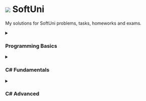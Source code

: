 # ![](https://user-images.githubusercontent.com/26198872/194121561-e4609eaa-6288-4e4a-90b9-efe4ab9c22ed.png)  SoftUni  

My solutions for SoftUni problems, tasks, homeworks and exams. 

<details><summary><h3>Programming Basics</h3></summary>

<ul><li>
 <details><summary><h4>First Steps In Coding</h4></summary>

| № | Lab | № | Exercises |                       
| ---: | :--- | ---: | :---|                       
| `01` | [Hello SoftUni](https://github.com/momchilovv/SoftUni/blob/main/Programming%20Basics/First%20Steps%20In%20Coding%20-%20Lab/01.HelloSoftUni.cs) | `01` | [USD to BGN](https://github.com/momchilovv/SoftUni/blob/main/Programming%20Basics/First%20Steps%20In%20Coding%20-%20Exercises/01.USDtoBGN.cs) |       
| `02` | [Nums 1 to 10](https://github.com/momchilovv/SoftUni/blob/main/Programming%20Basics/First%20Steps%20In%20Coding%20-%20Lab/02.Nums1to10.cs) | `02` | [Radians to Degrees](https://github.com/momchilovv/SoftUni/blob/main/Programming%20Basics/First%20Steps%20In%20Coding%20-%20Exercises/02.RadiansToDegrees.cs) |
| `03` | [Rectangle Area](https://github.com/momchilovv/SoftUni/blob/main/Programming%20Basics/First%20Steps%20In%20Coding%20-%20Lab/03.RectangleArea.cs) | `03`| [Deposit Calculator](https://github.com/momchilovv/SoftUni/blob/main/Programming%20Basics/First%20Steps%20In%20Coding%20-%20Exercises/03.DepositCalculator.cs) |
| `04` | [Inches to Centimeters](https://github.com/momchilovv/SoftUni/blob/main/Programming%20Basics/First%20Steps%20In%20Coding%20-%20Lab/04.InchesToCentimeters.cs) | `04` | [Vacation Book List](https://github.com/momchilovv/SoftUni/blob/main/Programming%20Basics/First%20Steps%20In%20Coding%20-%20Exercises/04.VacationBookList.cs) |
| `05` | [Greeting by Name](https://github.com/momchilovv/SoftUni/blob/main/Programming%20Basics/First%20Steps%20In%20Coding%20-%20Lab/05.GreetingByName.cs) | `05`| [Supplies for School](https://github.com/momchilovv/SoftUni/blob/main/Programming%20Basics/First%20Steps%20In%20Coding%20-%20Exercises/05.SuppliesForSchool.cs) |
| `06` | [Concatenate Data](https://github.com/momchilovv/SoftUni/blob/main/Programming%20Basics/First%20Steps%20In%20Coding%20-%20Lab/06.ConcatenateData.cs) | `06`| [Repainting](https://github.com/momchilovv/SoftUni/blob/main/Programming%20Basics/First%20Steps%20In%20Coding%20-%20Exercises/06.Repainting.cs) |
| `07` | [Project Creating](https://github.com/momchilovv/SoftUni/blob/main/Programming%20Basics/First%20Steps%20In%20Coding%20-%20Lab/07.ProjectsCreating.cs) | `07`| [Food Delivery](https://github.com/momchilovv/SoftUni/blob/main/Programming%20Basics/First%20Steps%20In%20Coding%20-%20Exercises/07.FoodDelivery.cs) |
| `08` | [Pet Shop](https://github.com/momchilovv/SoftUni/blob/main/Programming%20Basics/First%20Steps%20In%20Coding%20-%20Lab/08.PetShop.cs) | `08`| [Basketball Equipment](https://github.com/momchilovv/SoftUni/blob/main/Programming%20Basics/First%20Steps%20In%20Coding%20-%20Exercises/08.BasketballEquipment.cs) |
| `09` | [Yard Greening](https://github.com/momchilovv/SoftUni/blob/main/Programming%20Basics/First%20Steps%20In%20Coding%20-%20Lab/09.YardGreening.cs) | `09` | [Fish Tank](https://github.com/momchilovv/SoftUni/blob/main/Programming%20Basics/First%20Steps%20In%20Coding%20-%20Exercises/09.FishTank.cs) |

  </details>
</li>
<li>
  <details><summary><h4>Conditional Statements</h4></summary>

| № | Lab | № | Exercises |                       
| ---: | :--- | ---: | :---|                       
| `01` | [Exellent Result](https://github.com/momchilovv/SoftUni/blob/main/Programming%20Basics/Conditional%20Statements%20-%20Lab/01.ExcellentResult.cs) | `01`| [Sum Seconds](https://github.com/momchilovv/SoftUni/blob/main/Programming%20Basics/Conditional%20Statements%20-%20Exercises/01.SumSeconds.cs) |       
| `02` | [Greater Number](https://github.com/momchilovv/SoftUni/blob/main/Programming%20Basics/Conditional%20Statements%20-%20Lab/02.GreaterNumber.cs) | `02` | [Bonus Score](https://github.com/momchilovv/SoftUni/blob/main/Programming%20Basics/Conditional%20Statements%20-%20Exercises/02.BonusScore.cs) |
| `03` | [Even or Odd](https://github.com/momchilovv/SoftUni/blob/main/Programming%20Basics/Conditional%20Statements%20-%20Lab/03.EvenOrOdd.cs) | `03`| [Time Plus 15 Minutes](https://github.com/momchilovv/SoftUni/blob/main/Programming%20Basics/Conditional%20Statements%20-%20Exercises/03.TimePlus15Minutes.cs) |
| `04` | [Password Guess](https://github.com/momchilovv/SoftUni/blob/main/Programming%20Basics/Conditional%20Statements%20-%20Lab/04.PasswordGuess.cs) | `04` | [Toy Shop](https://github.com/momchilovv/SoftUni/blob/main/Programming%20Basics/Conditional%20Statements%20-%20Exercises/04.ToyShop.cs) |
| `05` | [Numbers 100 to 200](https://github.com/momchilovv/SoftUni/blob/main/Programming%20Basics/Conditional%20Statements%20-%20Lab/05.Numbers100to200.cs) | `05`| [Godzilla vs Kong](https://github.com/momchilovv/SoftUni/blob/main/Programming%20Basics/Conditional%20Statements%20-%20Exercises/05.GodzillaVsKong.cs) |
| `06` | [Speed Info](https://github.com/momchilovv/SoftUni/blob/main/Programming%20Basics/Conditional%20Statements%20-%20Lab/06.SpeedInfo.cs) | `06`| [World Swimming Record](https://github.com/momchilovv/SoftUni/blob/main/Programming%20Basics/Conditional%20Statements%20-%20Exercises/06.WorldSwimmingRecord.cs) |
| `07` | [Area of Figures](https://github.com/momchilovv/SoftUni/blob/main/Programming%20Basics/Conditional%20Statements%20-%20Lab/07.AreaOfFigures.cs) | `07`| [Shopping](https://github.com/momchilovv/SoftUni/blob/main/Programming%20Basics/Conditional%20Statements%20-%20Exercises/07.Shopping.cs) |
| | | `08`| [Lunch Break](https://github.com/momchilovv/SoftUni/blob/main/Programming%20Basics/Conditional%20Statements%20-%20Exercises/08.LunchBreak.cs) |

  </details>
  </li>
  <li>
  <details><summary><h4>Conditional Statements Advanced</h4></summary>

| № | Lab | № | Exercises |                       
| ---: | :--- | ---: | :---|                       
| `01` | [Day Of Week](https://github.com/momchilovv/SoftUni/blob/main/Programming%20Basics/Conditional%20Statements%20Advanced%20-%20Lab/01.DayOfWeek.cs) | `01`| [Cinema](https://github.com/momchilovv/SoftUni/blob/main/Programming%20Basics/Conditional%20Statements%20Advanced%20-%20Exercises/01.Cinema.cs) |       
| `02` | [Weekend Or Working Day](https://github.com/momchilovv/SoftUni/blob/main/Programming%20Basics/Conditional%20Statements%20Advanced%20-%20Lab/02.WeekendOrWorkingDay.cs) | `02` | [Summer Outfit](https://github.com/momchilovv/SoftUni/blob/main/Programming%20Basics/Conditional%20Statements%20Advanced%20-%20Exercises/02.SummerOutfit.cs) |
| `03` | [Animal Type](https://github.com/momchilovv/SoftUni/blob/main/Programming%20Basics/Conditional%20Statements%20Advanced%20-%20Lab/03.AnimalType.cs) | `03`| [New Home](https://github.com/momchilovv/SoftUni/blob/main/Programming%20Basics/Conditional%20Statements%20Advanced%20-%20Exercises/03.NewHome.cs) |
| `04` | [Personal Title](https://github.com/momchilovv/SoftUni/blob/main/Programming%20Basics/Conditional%20Statements%20Advanced%20-%20Lab/04.PersonalTitle.cs) | `04` | [Fishing Boat](https://github.com/momchilovv/SoftUni/blob/main/Programming%20Basics/Conditional%20Statements%20Advanced%20-%20Exercises/04.FishingBoat.cs) |
| `05` | [Small Shop](https://github.com/momchilovv/SoftUni/blob/main/Programming%20Basics/Conditional%20Statements%20Advanced%20-%20Lab/05.SmallShop.cs) | `05`| [Journey](https://github.com/momchilovv/SoftUni/blob/main/Programming%20Basics/Conditional%20Statements%20Advanced%20-%20Exercises/05.Journey.cs) |
| `06` | [Number In Range](https://github.com/momchilovv/SoftUni/blob/main/Programming%20Basics/Conditional%20Statements%20Advanced%20-%20Lab/06.NumberInRange.cs) | `06`| [Operations Between Numbers](https://github.com/momchilovv/SoftUni/blob/main/Programming%20Basics/Conditional%20Statements%20Advanced%20-%20Exercises/06.OperationsBetweenNumbers.cs) |
| `07` | [Working Hours](https://github.com/momchilovv/SoftUni/blob/main/Programming%20Basics/Conditional%20Statements%20Advanced%20-%20Lab/07.WorkingHours.cs) | `07`| [Hotel Room](https://github.com/momchilovv/SoftUni/blob/main/Programming%20Basics/Conditional%20Statements%20Advanced%20-%20Exercises/07.HotelRoom.cs) |
| `08` | [Cinema Ticket](https://github.com/momchilovv/SoftUni/blob/main/Programming%20Basics/Conditional%20Statements%20Advanced%20-%20Lab/08.CinemaTicket.cs) | `08` | [On Time For The Exam](https://github.com/momchilovv/SoftUni/blob/main/Programming%20Basics/Conditional%20Statements%20Advanced%20-%20Exercises/08.OnTimeForTheExam.cs) |
| `09` | [Fruit Or Vegetable](https://github.com/momchilovv/SoftUni/blob/main/Programming%20Basics/Conditional%20Statements%20Advanced%20-%20Lab/09.FruitOrVegetable.cs) | `09` | [Ski Trip](https://github.com/momchilovv/SoftUni/blob/main/Programming%20Basics/Conditional%20Statements%20Advanced%20-%20Exercises/09.SkiTrip.cs) |
| `10` | [Invalid Number](https://github.com/momchilovv/SoftUni/blob/main/Programming%20Basics/Conditional%20Statements%20Advanced%20-%20Lab/10.InvalidNumber.cs) | | |
| `11` | [Fruit Shop](https://github.com/momchilovv/SoftUni/blob/main/Programming%20Basics/Conditional%20Statements%20Advanced%20-%20Lab/11.FruitShop.cs) | |  |
| `12` | [Trade Commission](https://github.com/momchilovv/SoftUni/blob/main/Programming%20Basics/Conditional%20Statements%20Advanced%20-%20Lab/12.TradeCommission.cs) |  |  |
  </details>
 </li>
 <li>
  <details><summary><h4>For Loops</h4></summary>

| № | Lab | № | Exercises |                       
| ---: | :--- | ---: | :---|                       
| `01` | [Numbers From 1 to 100](https://github.com/momchilovv/SoftUni/blob/main/Programming%20Basics/For%20Loop%20-%20Lab/01.NumbersFrom1To100.cs) | `01`| [Numbers Ending With 7](https://github.com/momchilovv/SoftUni/blob/main/Programming%20Basics/For%20Loop%20-%20Exercises/01.NumbersEndingWith7.cs) |       
| `02` | [Numbers From N to 1](https://github.com/momchilovv/SoftUni/blob/main/Programming%20Basics/For%20Loop%20-%20Lab/02.NumbersFromNTo1.cs) | `02` | [Half Sum Element](https://github.com/momchilovv/SoftUni/blob/main/Programming%20Basics/For%20Loop%20-%20Exercises/02.HalfSumElement.cs) |
| `03` | [Numbers From 1 to N Through 3](https://github.com/momchilovv/SoftUni/blob/main/Programming%20Basics/For%20Loop%20-%20Lab/03.NumbersFrom1ToNThrough3.cs) | `03`| [Histogram](https://github.com/momchilovv/SoftUni/blob/main/Programming%20Basics/For%20Loop%20-%20Exercises/03.Histogram.cs) |
| `04` | [Even Power Of 2](https://github.com/momchilovv/SoftUni/blob/main/Programming%20Basics/For%20Loop%20-%20Lab/04.EvenPowerOf2.cs) | `04` | [Clever Lily](https://github.com/momchilovv/SoftUni/blob/main/Programming%20Basics/For%20Loop%20-%20Exercises/04.CleverLily.cs) |
| `05` | [Character Sequence](https://github.com/momchilovv/SoftUni/blob/main/Programming%20Basics/For%20Loop%20-%20Lab/05.CharacterSequence.cs) | `05`| [Salary](https://github.com/momchilovv/SoftUni/blob/main/Programming%20Basics/For%20Loop%20-%20Exercises/05.Salary.cs) |
| `06` | [Vowels Sum](https://github.com/momchilovv/SoftUni/blob/main/Programming%20Basics/For%20Loop%20-%20Lab/06.VowelsSum.cs) | `06`| [Oscars](https://github.com/momchilovv/SoftUni/blob/main/Programming%20Basics/For%20Loop%20-%20Exercises/06.Oscars.cs) |
| `07` | [Sum Numbers](https://github.com/momchilovv/SoftUni/blob/main/Programming%20Basics/For%20Loop%20-%20Lab/07.SumNumbers.cs) | `07`| [Trekking Mania](https://github.com/momchilovv/SoftUni/blob/main/Programming%20Basics/For%20Loop%20-%20Exercises/07.TrekkingMania.cs) |
| `08` | [Number Sequence](https://github.com/momchilovv/SoftUni/blob/main/Programming%20Basics/For%20Loop%20-%20Lab/08.NumberSequence.cs) | `08` | [Tennis Ranklist](https://github.com/momchilovv/SoftUni/blob/main/Programming%20Basics/For%20Loop%20-%20Exercises/08.TennisRanklist.cs) |
| `09` | [Left And Right Sum](https://github.com/momchilovv/SoftUni/blob/main/Programming%20Basics/For%20Loop%20-%20Lab/09.LeftAndRightSum.cs) |  |  |
| `10` | [Odd Even Sum](https://github.com/momchilovv/SoftUni/blob/main/Programming%20Basics/For%20Loop%20-%20Lab/10.OddEvenSum.cs) | | |

  </details>
  </li>
  <li>
  <details><summary><h4>While Loops</h4></summary>

| № | Lab | № | Exercises |                       
| ---: | :--- | ---: | :---|                       
| `01` | [Read Text](https://github.com/momchilovv/SoftUni/blob/main/Programming%20Basics/While%20Loop%20-%20Lab/01.ReadText.cs) | `01`| [Old Books](https://github.com/momchilovv/SoftUni/blob/main/Programming%20Basics/While%20Loop%20-%20Exercises/01.OldBooks.cs) |       
| `02` | [Password](https://github.com/momchilovv/SoftUni/blob/main/Programming%20Basics/While%20Loop%20-%20Lab/02.Password.cs) | `02` | [Exam Preparation](https://github.com/momchilovv/SoftUni/blob/main/Programming%20Basics/While%20Loop%20-%20Exercises/02.ExamPreparation.cs) |
| `03` | [Sum Numbers](https://github.com/momchilovv/SoftUni/blob/main/Programming%20Basics/While%20Loop%20-%20Lab/03.SumNumbers.cs) | `03`| [Vacation](https://github.com/momchilovv/SoftUni/blob/main/Programming%20Basics/While%20Loop%20-%20Exercises/03.Vacation.cs) |
| `04` | [Sequence 2k Plus 1](https://github.com/momchilovv/SoftUni/blob/main/Programming%20Basics/While%20Loop%20-%20Lab/04.Sequence2kPlus1.cs) | `04` | [Walking](https://github.com/momchilovv/SoftUni/blob/main/Programming%20Basics/While%20Loop%20-%20Exercises/04.Walking.cs) |
| `05` | [Account Balance](https://github.com/momchilovv/SoftUni/blob/main/Programming%20Basics/While%20Loop%20-%20Lab/05.AccountBalance.cs) | `05`| [Coins](https://github.com/momchilovv/SoftUni/blob/main/Programming%20Basics/While%20Loop%20-%20Exercises/05.Coins.cs) |
| `06` | [Max Number](https://github.com/momchilovv/SoftUni/blob/main/Programming%20Basics/While%20Loop%20-%20Lab/06.MaxNumber.cs) | `06`| [Cake](https://github.com/momchilovv/SoftUni/blob/main/Programming%20Basics/While%20Loop%20-%20Exercises/06.Cake.cs) |
| `07` | [Min Number](https://github.com/momchilovv/SoftUni/blob/main/Programming%20Basics/While%20Loop%20-%20Lab/07.MinNumber.cs) | `07`| [Moving](https://github.com/momchilovv/SoftUni/blob/main/Programming%20Basics/While%20Loop%20-%20Exercises/07.Moving.cs) |
| `08` | [Graduation](https://github.com/momchilovv/SoftUni/blob/main/Programming%20Basics/While%20Loop%20-%20Lab/08.Graduation.cs) |  |  |
  </details>
</li>
<li>
  <details><summary><h4>Nested Loops</h4></summary>
  
| № | Lab | № | Exercises |                       
| ---: | :--- | ---: | :---|                       
| `01` | [Clocks](https://github.com/momchilovv/SoftUni/blob/main/Programming%20Basics/Nested%20Loops%20-%20Lab/01.Clock.cs) | `01`| [Number Pyramid](https://github.com/momchilovv/SoftUni/blob/main/Programming%20Basics/Nested%20Loops%20-%20Exercises/01.NumberPyramid.cs) |       
| `02` | [Multiplication Table](https://github.com/momchilovv/SoftUni/blob/main/Programming%20Basics/Nested%20Loops%20-%20Lab/02.MultiplicationTable.cs) | `02` | [Equal Sums Even Odd Position](https://github.com/momchilovv/SoftUni/blob/main/Programming%20Basics/Nested%20Loops%20-%20Exercises/02.EqualSumsEvenOddPosition.cs) |
| `03` | [Combinations](https://github.com/momchilovv/SoftUni/blob/main/Programming%20Basics/Nested%20Loops%20-%20Lab/03.Combinations.cs) | `03`| [Sum Prime Non Prime](https://github.com/momchilovv/SoftUni/blob/main/Programming%20Basics/Nested%20Loops%20-%20Exercises/03.SumPrimeNonPrime.cs) |
| `04` | [Sum Of Two Numbers](https://github.com/momchilovv/SoftUni/blob/main/Programming%20Basics/Nested%20Loops%20-%20Lab/04.SumOfTwoNumbers.cs) | `04` | [Train The Trainers](https://github.com/momchilovv/SoftUni/blob/main/Programming%20Basics/Nested%20Loops%20-%20Exercises/04.TrainTheTrainers.cs) |
| `05` | [Travelling](https://github.com/momchilovv/SoftUni/blob/main/Programming%20Basics/Nested%20Loops%20-%20Lab/05.Travelling.cs) | `05`| [Special Numbers](https://github.com/momchilovv/SoftUni/blob/main/Programming%20Basics/Nested%20Loops%20-%20Exercises/05.SpecialNumbers.cs) |
| `06` | [Building](https://github.com/momchilovv/SoftUni/blob/main/Programming%20Basics/Nested%20Loops%20-%20Lab/06.Building.cs) | `06`| [Cinema Tickets](https://github.com/momchilovv/SoftUni/blob/main/Programming%20Basics/Nested%20Loops%20-%20Exercises/06.CinemaTickets.cs) |
  </details>
  </li>
  
  <li>
  <details><summary><h4>Certificate</h4></summary>
 
 <p align="center" dir="auto">
  <a target="_blank" rel="noopener noreferrer nofollow" href="https://user-images.githubusercontent.com/26198872/193081729-0878960b-03f1-480e-940f-ef278b989abb.jpeg"><img src="https://user-images.githubusercontent.com/26198872/193081729-0878960b-03f1-480e-940f-ef278b989abb.jpeg" style="max-width: 50%;"></a>

 </p>
  </details>
  </li>
  </ul>
</details>

<details><summary><h3>C# Fundamentals</h3></summary>
<ul><li>
<details><summary><h4>Basic Syntax, Conditional Statements and Loops</h4></summary>

| № | Lab | № | Exercises | № | More Exercises |                     
| ---: | :--- | ---: | :---| ---:| :---|                      
| `01` | [Student Information](https://github.com/momchilovv/SoftUni/blob/main/C%23%20Fundamentals/Basic%20Syntax%2C%20Conditional%20Statements%20and%20Loops%20-%20Lab/01.StudentInformation.cs) | `01`| [Ages](https://github.com/momchilovv/SoftUni/blob/main/C%23%20Fundamentals/Basic%20Syntax%2C%20Conditional%20Statements%20and%20Loops%20-%20Exercises/01.Ages.cs) |  `01` | [Sort Numbers](https://github.com/momchilovv/SoftUni/blob/main/C%23%20Fundamentals/Basic%20Syntax%2C%20Conditional%20Statements%20and%20Loops%20-%20More%20Exercises/01.SortNumbers.cs) |    
| `02` | [Passed](https://github.com/momchilovv/SoftUni/blob/main/C%23%20Fundamentals/Basic%20Syntax%2C%20Conditional%20Statements%20and%20Loops%20-%20Lab/02.Passed.cs) | `02` | [Division](https://github.com/momchilovv/SoftUni/blob/main/C%23%20Fundamentals/Basic%20Syntax%2C%20Conditional%20Statements%20and%20Loops%20-%20Exercises/02.Division.cs) |  `02` | [English Name Of The Last Digit](https://github.com/momchilovv/SoftUni/blob/main/C%23%20Fundamentals/Basic%20Syntax%2C%20Conditional%20Statements%20and%20Loops%20-%20More%20Exercises/02.EnglishNameOfTheLastDigit.cs) |
| `03` | [Passed Or Failed](https://github.com/momchilovv/SoftUni/blob/main/C%23%20Fundamentals/Basic%20Syntax%2C%20Conditional%20Statements%20and%20Loops%20-%20Lab/03.PassedOrFailed.cs) | `03`| [Vacation](https://github.com/momchilovv/SoftUni/blob/main/C%23%20Fundamentals/Basic%20Syntax%2C%20Conditional%20Statements%20and%20Loops%20-%20Exercises/03.Vacation.cs) |   `03` | [Gaming Store](https://github.com/momchilovv/SoftUni/blob/main/C%23%20Fundamentals/Basic%20Syntax%2C%20Conditional%20Statements%20and%20Loops%20-%20More%20Exercises/03.GamingStore.cs) |
| `04` | [Back In 30 Minutes](https://github.com/momchilovv/SoftUni/blob/main/C%23%20Fundamentals/Basic%20Syntax%2C%20Conditional%20Statements%20and%20Loops%20-%20Lab/04.BackIn30Minutes.cs) | `04` | [Print And Sum](https://github.com/momchilovv/SoftUni/blob/main/C%23%20Fundamentals/Basic%20Syntax%2C%20Conditional%20Statements%20and%20Loops%20-%20Exercises/04.PrintAndSum.cs) |  `04` | [Reverse String](https://github.com/momchilovv/SoftUni/blob/main/C%23%20Fundamentals/Basic%20Syntax%2C%20Conditional%20Statements%20and%20Loops%20-%20More%20Exercises/04.ReverseString.cs) |
| `05` | [Month Printer](https://github.com/momchilovv/SoftUni/blob/main/C%23%20Fundamentals/Basic%20Syntax%2C%20Conditional%20Statements%20and%20Loops%20-%20Lab/05.MonthPrinter.cs) | `05`| [Login](https://github.com/momchilovv/SoftUni/blob/main/C%23%20Fundamentals/Basic%20Syntax%2C%20Conditional%20Statements%20and%20Loops%20-%20Exercises/05.Login.cs) |  `05` | [Messages](https://github.com/momchilovv/SoftUni/blob/main/C%23%20Fundamentals/Basic%20Syntax%2C%20Conditional%20Statements%20and%20Loops%20-%20More%20Exercises/05.Messages.cs) |
| `06` | [Foreign Language](https://github.com/momchilovv/SoftUni/blob/main/C%23%20Fundamentals/Basic%20Syntax%2C%20Conditional%20Statements%20and%20Loops%20-%20Lab/06.ForeignLanguages.cs) | `06`| [Strong Number](https://github.com/momchilovv/SoftUni/blob/main/C%23%20Fundamentals/Basic%20Syntax%2C%20Conditional%20Statements%20and%20Loops%20-%20Exercises/06.StrongNumber.cs) |   |  |
| `07` | [Theatre Promotions](https://github.com/momchilovv/SoftUni/blob/main/C%23%20Fundamentals/Basic%20Syntax%2C%20Conditional%20Statements%20and%20Loops%20-%20Lab/07.TheatrePromotions.cs) | `07`| [Vending Machine](https://github.com/momchilovv/SoftUni/blob/main/C%23%20Fundamentals/Basic%20Syntax%2C%20Conditional%20Statements%20and%20Loops%20-%20Exercises/07.VendingMachine.cs) |    |  |
| `08` | [Divisible By 3](https://github.com/momchilovv/SoftUni/blob/main/C%23%20Fundamentals/Basic%20Syntax%2C%20Conditional%20Statements%20and%20Loops%20-%20Lab/08.DivisibleBy3.cs) | `08` | [Triangle Of Numbers](https://github.com/momchilovv/SoftUni/blob/main/C%23%20Fundamentals/Basic%20Syntax%2C%20Conditional%20Statements%20and%20Loops%20-%20Exercises/08.TriangleOfNumbers.cs) |  |  |
| `09` | [Sum Of Odd Numbers](https://github.com/momchilovv/SoftUni/blob/main/C%23%20Fundamentals/Basic%20Syntax%2C%20Conditional%20Statements%20and%20Loops%20-%20Lab/09.SumOfOddNumbers.cs) | `09` | [Padawan Equipment](https://github.com/momchilovv/SoftUni/blob/main/C%23%20Fundamentals/Basic%20Syntax%2C%20Conditional%20Statements%20and%20Loops%20-%20Exercises/09.PadawanEquipment.cs)  |  | |
| `10` | [Multiplication Table](https://github.com/momchilovv/SoftUni/blob/main/C%23%20Fundamentals/Basic%20Syntax%2C%20Conditional%20Statements%20and%20Loops%20-%20Lab/10.MultiplicationTable.cs) | `10` | [Rage Expenses](https://github.com/momchilovv/SoftUni/blob/main/C%23%20Fundamentals/Basic%20Syntax%2C%20Conditional%20Statements%20and%20Loops%20-%20Exercises/10.RageExpenses.cs) | |  |
| `11` | [Multiplication Table 2.0](https://github.com/momchilovv/SoftUni/blob/main/C%23%20Fundamentals/Basic%20Syntax%2C%20Conditional%20Statements%20and%20Loops%20-%20Lab/11.MultiplicationTable2.0.cs) | `11` | [Orders](https://github.com/momchilovv/SoftUni/blob/main/C%23%20Fundamentals/Basic%20Syntax%2C%20Conditional%20Statements%20and%20Loops%20-%20Exercises/11.Orders.cs) |   |  |
| `12` | [Even Number](https://github.com/momchilovv/SoftUni/blob/main/C%23%20Fundamentals/Basic%20Syntax%2C%20Conditional%20Statements%20and%20Loops%20-%20Lab/12.EvenNumber.cs) |  |  |         |  |  |
| `13` | [Holiday Between Two Dates](https://github.com/momchilovv/SoftUni/blob/main/C%23%20Fundamentals/Basic%20Syntax%2C%20Conditional%20Statements%20and%20Loops%20-%20Lab/13.HolidayBetweenTwoDates.cs) |  |  |         |  |  |

</details>
</li>

</ul>

<ul><li>
<details><summary><h4>Data Types and Variables</h4></summary>

| № | Lab | № | Exercises | № | More Exercises |                     
| ---: | :--- | ---: | :---| ---:| :---|                      
| `01` | [Convert Meters to Kilometers](https://github.com/momchilovv/SoftUni/blob/main/C%23%20Fundamentals/Data%20Types%20and%20Variables%20-%20Lab/01.ConvertMetersToKilometers.cs) | `01`| [Integer Operations](https://github.com/momchilovv/SoftUni/blob/main/C%23%20Fundamentals/Data%20Types%20and%20Variables%20-%20Exercises/01.IntegerOperations.cs) |  `01` | [Data Type Finder](https://github.com/momchilovv/SoftUni/blob/main/C%23%20Fundamentals/Data%20Types%20and%20Variables%20-%20More%20Exercises/01.DataTypeFinder.cs) |    
| `02` | [Pounds to Dollars](https://github.com/momchilovv/SoftUni/blob/main/C%23%20Fundamentals/Data%20Types%20and%20Variables%20-%20Lab/02.PoundsToDollars.cs) | `02` | [Sum Digits](https://github.com/momchilovv/SoftUni/blob/main/C%23%20Fundamentals/Data%20Types%20and%20Variables%20-%20Exercises/02.SumDigits.cs) |  `02` | [From Left to The Right](https://github.com/momchilovv/SoftUni/blob/main/C%23%20Fundamentals/Data%20Types%20and%20Variables%20-%20More%20Exercises/02.FromLeftToTheRight.cs) |
| `03` | [Exact Sum of Real Numbers](https://github.com/momchilovv/SoftUni/blob/main/C%23%20Fundamentals/Data%20Types%20and%20Variables%20-%20Lab/03.ExactSumOfRealNumber.cs) | `03`| [Elevator](https://github.com/momchilovv/SoftUni/blob/main/C%23%20Fundamentals/Data%20Types%20and%20Variables%20-%20Exercises/03.Elevator.cs) |   `03` | [Floating Equality](https://github.com/momchilovv/SoftUni/blob/main/C%23%20Fundamentals/Data%20Types%20and%20Variables%20-%20More%20Exercises/03.FloatingEquality.cs) |
| `04` | [Centuries to Minutes](https://github.com/momchilovv/SoftUni/blob/main/C%23%20Fundamentals/Data%20Types%20and%20Variables%20-%20Lab/04.CenturiesToMinutes.cs) | `04` | [Sum of Chars](https://github.com/momchilovv/SoftUni/blob/main/C%23%20Fundamentals/Data%20Types%20and%20Variables%20-%20Exercises/04.SumOfChars.cs) |  `04` | [Refactoring: Prime Checker](https://github.com/momchilovv/SoftUni/blob/main/C%23%20Fundamentals/Data%20Types%20and%20Variables%20-%20More%20Exercises/04.RefactorPrimeChecker.cs) |
| `05` | [Special Numbers](https://github.com/momchilovv/SoftUni/blob/main/C%23%20Fundamentals/Data%20Types%20and%20Variables%20-%20Lab/05.SpecialNumbers.cs) | `05`| [Print Parf of ASCII Table](https://github.com/momchilovv/SoftUni/blob/main/C%23%20Fundamentals/Data%20Types%20and%20Variables%20-%20Exercises/05.PrintPartOfASCIITable.cs) |  `05` | [Decrypting Message](https://github.com/momchilovv/SoftUni/blob/main/C%23%20Fundamentals/Data%20Types%20and%20Variables%20-%20More%20Exercises/05.DecryptingMessages.cs) |
| `06` | [Reversed Chars](https://github.com/momchilovv/SoftUni/blob/main/C%23%20Fundamentals/Data%20Types%20and%20Variables%20-%20Lab/06.ReversedChars.cs) | `06`| [Triples of Latin Letters](https://github.com/momchilovv/SoftUni/blob/main/C%23%20Fundamentals/Data%20Types%20and%20Variables%20-%20Exercises/06.TriplesOfLatinLetters.cs) | `06`  | [Balanced Brackets](https://github.com/momchilovv/SoftUni/blob/main/C%23%20Fundamentals/Data%20Types%20and%20Variables%20-%20More%20Exercises/06.BalancedBrackets.cs)  |
| `07` | [Concat Names](https://github.com/momchilovv/SoftUni/blob/main/C%23%20Fundamentals/Data%20Types%20and%20Variables%20-%20Lab/07.ConcatNames.cs) | `07`| [Water Overflow](https://github.com/momchilovv/SoftUni/blob/main/C%23%20Fundamentals/Data%20Types%20and%20Variables%20-%20Exercises/07.WaterOverflow.cs) |    |  |
| `08` | [Town Info](https://github.com/momchilovv/SoftUni/blob/main/C%23%20Fundamentals/Data%20Types%20and%20Variables%20-%20Lab/08.TownInfo.cs) | `08` | [Beer Kegs](https://github.com/momchilovv/SoftUni/blob/main/C%23%20Fundamentals/Data%20Types%20and%20Variables%20-%20Exercises/08.BeerKegs.cs) |  |  |
| `09` | [Chars to String](https://github.com/momchilovv/SoftUni/blob/main/C%23%20Fundamentals/Data%20Types%20and%20Variables%20-%20Lab/09.CharsToString.cs) | `09` | [Spice Must Flow](https://github.com/momchilovv/SoftUni/blob/main/C%23%20Fundamentals/Data%20Types%20and%20Variables%20-%20Exercises/09.SpiceMustFlow.cs)  |  | |
| `10` | [Lower or Upper](https://github.com/momchilovv/SoftUni/blob/main/C%23%20Fundamentals/Data%20Types%20and%20Variables%20-%20Lab/10.LowerOrUpper.cs) | `10` | [Poke Mon](https://github.com/momchilovv/SoftUni/blob/main/C%23%20Fundamentals/Data%20Types%20and%20Variables%20-%20Exercises/10.Pokemon.cs) | |  |
| `11` | [Refactor Volume of Pyramid](https://github.com/momchilovv/SoftUni/blob/main/C%23%20Fundamentals/Data%20Types%20and%20Variables%20-%20Lab/11.RefactorVolumeOfPyramid.cs) | `11` | [Snowballs](https://github.com/momchilovv/SoftUni/blob/main/C%23%20Fundamentals/Data%20Types%20and%20Variables%20-%20Exercises/11.Snowballs.cs) |   |  |
| `12` | [Refactor Special Numbers](https://github.com/momchilovv/SoftUni/blob/main/C%23%20Fundamentals/Data%20Types%20and%20Variables%20-%20Lab/12.RefactorSpecialNumbers.cs) |  |  |         |  |  |



</details>
</li>
</ul>

<ul><li>
<details><summary><h4>Arrays</h4></summary>

| № | Lab | № | Exercises | № | More Exercises |                     
| ---: | :--- | ---: | :---| ---:| :---|                      
| `01` | [Day of Week](https://github.com/momchilovv/SoftUni/blob/main/C%23%20Fundamentals/Arrays%20-%20Lab/01.DaysOfWeek.cs) | `01`| [Train](https://github.com/momchilovv/SoftUni/blob/main/C%23%20Fundamentals/Arrays%20-%20Exercises/01.Train.cs) |  `01` | [Encrypt, Sort and Print Array](https://github.com/momchilovv/SoftUni/blob/main/C%23%20Fundamentals/Arrays%20-%20More%20Exercises/01.EncryptSortAndPrintArray.cs) |    
| `02` | [Print Numbers in Reverse Order](https://github.com/momchilovv/SoftUni/blob/main/C%23%20Fundamentals/Arrays%20-%20Lab/02.PrintNumbersInReverseOrder.cs) | `02` | [Common Elements](https://github.com/momchilovv/SoftUni/blob/main/C%23%20Fundamentals/Arrays%20-%20Exercises/02.CommonElements.cs) |  `02` | [Pascal Triangle](https://github.com/momchilovv/SoftUni/blob/main/C%23%20Fundamentals/Arrays%20-%20More%20Exercises/02.PascalTriangle.cs) |
| `03` | [Rounding Numbers](https://github.com/momchilovv/SoftUni/blob/main/C%23%20Fundamentals/Arrays%20-%20Lab/03.RoundingNumbers.cs) | `03`| [Zig-Zag Arrays](https://github.com/momchilovv/SoftUni/blob/main/C%23%20Fundamentals/Arrays%20-%20Exercises/03.Zig-ZagArrays.cs) |   `03` | [Recursive Fibonacci](https://github.com/momchilovv/SoftUni/blob/main/C%23%20Fundamentals/Arrays%20-%20More%20Exercises/03.RecursiveFibonacci.cs) |
| `04` | [Reverse Array of String](https://github.com/momchilovv/SoftUni/blob/main/C%23%20Fundamentals/Arrays%20-%20Lab/04.ReverseArrayOfStrings.cs) | `04` | [Array Rotation](https://github.com/momchilovv/SoftUni/blob/main/C%23%20Fundamentals/Arrays%20-%20Exercises/04.ArrayRotation.cs) |  `04` | [Fold and Sum](https://github.com/momchilovv/SoftUni/blob/main/C%23%20Fundamentals/Arrays%20-%20More%20Exercises/04.FoldAndSum.cs) |
| `05` | [Sum Even Numbers](https://github.com/momchilovv/SoftUni/blob/main/C%23%20Fundamentals/Arrays%20-%20Lab/05.SumEvenNumbers.cs) | `05`| [Top Integers](https://github.com/momchilovv/SoftUni/blob/main/C%23%20Fundamentals/Arrays%20-%20Exercises/05.TopIntegers.cs) |  `05` | [Longest Increasing Subsequence](https://github.com/momchilovv/SoftUni/blob/main/C%23%20Fundamentals/Arrays%20-%20More%20Exercises/05.LongestIncreasingSubsequence.cs) |
| `06` | [Even and Odd Subtraction](https://github.com/momchilovv/SoftUni/blob/main/C%23%20Fundamentals/Arrays%20-%20Lab/06.EvenAndOddSubtraction.cs) | `06`| [Equal Sum](https://github.com/momchilovv/SoftUni/blob/main/C%23%20Fundamentals/Arrays%20-%20Exercises/06.EqualSums.cs) |   |  |
| `07` | [Equal Arrays](https://github.com/momchilovv/SoftUni/blob/main/C%23%20Fundamentals/Arrays%20-%20Lab/07.EqualArrays.cs) | `07`| [Max Sequence of Equal Elements](https://github.com/momchilovv/SoftUni/blob/main/C%23%20Fundamentals/Arrays%20-%20Exercises/07.MaxSequenceOfEqualElements.cs) |    |  |
| `08` | [Condense Array to Number](https://github.com/momchilovv/SoftUni/blob/main/C%23%20Fundamentals/Arrays%20-%20Lab/08.CondenseArrayToNumber.cs) | `08` | [Magic Sum](https://github.com/momchilovv/SoftUni/blob/main/C%23%20Fundamentals/Arrays%20-%20Exercises/08.MagicSum.cs) |  |  |
|  |  | `09` | [Kamino Factory](https://github.com/momchilovv/SoftUni/blob/main/C%23%20Fundamentals/Arrays%20-%20Exercises/09.KaminoFactory.cs)  |  | |
|  |  | `10` | [Lady Bugs](https://github.com/momchilovv/SoftUni/blob/main/C%23%20Fundamentals/Arrays%20-%20Exercises/10.LadyBugs.cs) | |  |

</details>
</li>
</ul>
<ul><li>
<details><summary><h4>Methods</h4></summary>

| № | Lab | № | Exercises | № | More Exercises |                     
| ---: | :--- | ---: | :---| ---:| :---|                      
| `01` | [Sign of Integer Numbers](https://github.com/momchilovv/SoftUni/blob/main/C%23%20Fundamentals/Methods%20-%20Lab/01.SignOfIntegerNumbers.cs) | `01`| [Smallest of Three Numbers](https://github.com/momchilovv/SoftUni/blob/main/C%23%20Fundamentals/Methods%20-%20Exercises/01.SmallestOfThreeNumbers.cs) |  `01` | [Data Types](https://github.com/momchilovv/SoftUni/blob/main/C%23%20Fundamentals/Methods%20-%20More%20Exercises/01.DataTypes.cs) |    
| `02` | [Grades](https://github.com/momchilovv/SoftUni/blob/main/C%23%20Fundamentals/Methods%20-%20Lab/02.Grades.cs) | `02` | [Vowels Count](https://github.com/momchilovv/SoftUni/blob/main/C%23%20Fundamentals/Methods%20-%20Exercises/02.VowelsCount.cs) |  `02` | [Center Point](https://github.com/momchilovv/SoftUni/blob/main/C%23%20Fundamentals/Methods%20-%20More%20Exercises/02.CenterPoint.cs) |
| `03` | [Calculations](https://github.com/momchilovv/SoftUni/blob/main/C%23%20Fundamentals/Methods%20-%20Lab/03.Calculations.cs) | `03`| [Characters in Range](https://github.com/momchilovv/SoftUni/blob/main/C%23%20Fundamentals/Methods%20-%20Exercises/03.CharactersInRange.cs) |   `03` | [Longer Line](https://github.com/momchilovv/SoftUni/blob/main/C%23%20Fundamentals/Methods%20-%20More%20Exercises/03.LongerLine.cs) |
| `04` | [Printing Triangle](https://github.com/momchilovv/SoftUni/blob/main/C%23%20Fundamentals/Methods%20-%20Lab/04.PrintTriangle.cs) | `04` | [Password Validator](https://github.com/momchilovv/SoftUni/blob/main/C%23%20Fundamentals/Methods%20-%20Exercises/04.PasswordValidator.cs) |  `04` | [Tribonacci Sequence](https://github.com/momchilovv/SoftUni/blob/main/C%23%20Fundamentals/Methods%20-%20More%20Exercises/04.TribonacciSequence.cs) |
| `05` | [Orders](https://github.com/momchilovv/SoftUni/blob/main/C%23%20Fundamentals/Methods%20-%20Lab/05.Orders.cs) | `05`| [Add and Subtract](https://github.com/momchilovv/SoftUni/blob/main/C%23%20Fundamentals/Methods%20-%20Exercises/05.AddAndSubtract.cs) |  `05` | [Multiplication Sign](https://github.com/momchilovv/SoftUni/blob/main/C%23%20Fundamentals/Methods%20-%20More%20Exercises/05.MultiplicationSign.cs) |
| `06` | [Calculate Rectangle Area](https://github.com/momchilovv/SoftUni/blob/main/C%23%20Fundamentals/Methods%20-%20Lab/06.CalculateRectangleArea.cs) | `06`| [Middle Characters](https://github.com/momchilovv/SoftUni/blob/main/C%23%20Fundamentals/Methods%20-%20Exercises/06.MiddleCharacters.cs) |   |  |
| `07` | [Repeat String](https://github.com/momchilovv/SoftUni/blob/main/C%23%20Fundamentals/Methods%20-%20Lab/07.RepeatString.cs) | `07`| [NxN Matrix](https://github.com/momchilovv/SoftUni/blob/main/C%23%20Fundamentals/Methods%20-%20Exercises/07.NxNMatrix.cs) |    |  |
| `08` | [Math Power](https://github.com/momchilovv/SoftUni/blob/main/C%23%20Fundamentals/Methods%20-%20Lab/08.MathPower.cs) | `08` | [Factorial Division](https://github.com/momchilovv/SoftUni/blob/main/C%23%20Fundamentals/Methods%20-%20Exercises/08.FactorialDivision.cs) |  |  |
| `09` | [Greater of Two Values](https://github.com/momchilovv/SoftUni/blob/main/C%23%20Fundamentals/Methods%20-%20Lab/09.GreaterOfTwoValues.cs) | `09` | [Palindrome Integers](https://github.com/momchilovv/SoftUni/blob/main/C%23%20Fundamentals/Methods%20-%20Exercises/09.PalindromeIntegers.cs)  |  | |
| `10` | [Multiply Evens by Odds](https://github.com/momchilovv/SoftUni/blob/main/C%23%20Fundamentals/Methods%20-%20Lab/10.MultiplyEvensByOdds.cs) | `10` | [Top Number](https://github.com/momchilovv/SoftUni/blob/main/C%23%20Fundamentals/Methods%20-%20Exercises/10.TopNumber.cs) | |  |
| `11` | [Math operations](https://github.com/momchilovv/SoftUni/blob/main/C%23%20Fundamentals/Methods%20-%20Lab/11.MathOperations.cs) | `11` | [Array Manipulator](https://github.com/momchilovv/SoftUni/blob/main/C%23%20Fundamentals/Methods%20-%20Exercises/11.ArrayManipulator.cs) |   |  |


</details>
</li>
</ul>

<ul><li>
<details><summary><h4>Lists</h4></summary>

| № | Lab | № | Exercises | № | More Exercises |                     
| ---: | :--- | ---: | :---| ---:| :---|                      
| `01` | [Sum Adjacent Equal Numbers](https://github.com/momchilovv/SoftUni/blob/main/C%23%20Fundamentals/Lists%20-%20Lab/01.SumAdjacentEqualNumbers.cs) | `01`| [Train](https://github.com/momchilovv/SoftUni/blob/main/C%23%20Fundamentals/Lists%20-%20Exercises/01.Train.cs) |  `01` | [Messaging](https://github.com/momchilovv/SoftUni/blob/main/C%23%20Fundamentals/Lists%20-%20More%20Exercises/01.Messaging.cs) |    
| `02` | [Gauss' Trick](https://github.com/momchilovv/SoftUni/blob/main/C%23%20Fundamentals/Lists%20-%20Lab/02.GaussTrick.cs) | `02` | [Change List](https://github.com/momchilovv/SoftUni/blob/main/C%23%20Fundamentals/Lists%20-%20Exercises/02.ChangeList.cs) |  `02` | [Car Race](https://github.com/momchilovv/SoftUni/blob/main/C%23%20Fundamentals/Lists%20-%20More%20Exercises/02.CarRace.cs) |
| `03` | [Merging Lists](https://github.com/momchilovv/SoftUni/blob/main/C%23%20Fundamentals/Lists%20-%20Lab/03.MergingLists.cs) | `03`| [House Party](https://github.com/momchilovv/SoftUni/blob/main/C%23%20Fundamentals/Lists%20-%20Exercises/03.HouseParty.cs) |   `03` | [Take/Skip Rope](https://github.com/momchilovv/SoftUni/blob/main/C%23%20Fundamentals/Lists%20-%20More%20Exercises/03.TakeSkipRope.cs) |
| `04` | [List of Products](https://github.com/momchilovv/SoftUni/blob/main/C%23%20Fundamentals/Lists%20-%20Lab/04.ListOfProducts.cs) | `04` | [List Operations](https://github.com/momchilovv/SoftUni/blob/main/C%23%20Fundamentals/Lists%20-%20Exercises/04.ListOperations.cs) |  `04` | [Mixed up Lists](https://github.com/momchilovv/SoftUni/blob/main/C%23%20Fundamentals/Lists%20-%20More%20Exercises/04.MixedUpLists.cs) |
| `05` | [Remove Negatives and Reverse](https://github.com/momchilovv/SoftUni/blob/main/C%23%20Fundamentals/Lists%20-%20Lab/05.RemoveNegativesAndReverse.cs) | `05`| [Bomb Numbers](https://github.com/momchilovv/SoftUni/blob/main/C%23%20Fundamentals/Lists%20-%20Exercises/05.BombNumbers.cs) |  `05` | [Drum Set](https://github.com/momchilovv/SoftUni/blob/main/C%23%20Fundamentals/Lists%20-%20More%20Exercises/05.DrumSet.cs) |
| `06` | [List Manipulation Basics](https://github.com/momchilovv/SoftUni/blob/main/C%23%20Fundamentals/Lists%20-%20Lab/06.ListManipulationBasics.cs) | `06`| [Cards Game](https://github.com/momchilovv/SoftUni/blob/main/C%23%20Fundamentals/Lists%20-%20Exercises/06.CardsGame.cs) |   |  |
| `07` | [List Manipulation Advanced](https://github.com/momchilovv/SoftUni/blob/main/C%23%20Fundamentals/Lists%20-%20Lab/07.ListManipulationAdvanced.cs) | `07`| [Append Arrays](https://github.com/momchilovv/SoftUni/blob/main/C%23%20Fundamentals/Lists%20-%20Exercises/07.AppendArrays.cs) |    |  |
|  |  | `08` | [Anonymous Threat](https://github.com/momchilovv/SoftUni/blob/main/C%23%20Fundamentals/Lists%20-%20Exercises/08.AnonymousThreat.cs) |  |  |
|  |  | `09` | [Pokemon Don't Go](https://github.com/momchilovv/SoftUni/blob/main/C%23%20Fundamentals/Lists%20-%20Exercises/09.PokemonDon'tGo.cs)  |  | |
|  |  | `10` | [SoftUni Course Planning](https://github.com/momchilovv/SoftUni/blob/main/C%23%20Fundamentals/Lists%20-%20Exercises/10.SoftUniCoursePlanning.cs) | |  |

</details>
</li>
</ul>

 <ul><li>
<details><summary><h4>Objects and Classes</h4></summary>

| № | Lab | № | Exercises | № | More Exercises |                     
| ---: | :--- | ---: | :---| ---:| :---|                      
| `01` | [Randomize Words](https://github.com/momchilovv/SoftUni/blob/main/C%23%20Fundamentals/Objects%20and%20Classes%20-%20Lab/01.RandomizeWords.cs) | `01`| [Advertisement Message](https://github.com/momchilovv/SoftUni/blob/main/C%23%20Fundamentals/Objects%20and%20Classes%20-%20Exercises/01.AdvertisementMessage.cs) |  `01` | [Company Roster](https://github.com/momchilovv/SoftUni/blob/main/C%23%20Fundamentals/Objects%20and%20Classes%20-%20More%20Exercises/01.CompanyRoster.cs) |    
| `02` | [Big Factorial](https://github.com/momchilovv/SoftUni/blob/main/C%23%20Fundamentals/Objects%20and%20Classes%20-%20Lab/02.BigFactorial.cs) | `02` | [Articles](https://github.com/momchilovv/SoftUni/blob/main/C%23%20Fundamentals/Objects%20and%20Classes%20-%20Exercises/02.Articles.cs) |  `02` | [Oldest Family Member](https://github.com/momchilovv/SoftUni/blob/main/C%23%20Fundamentals/Objects%20and%20Classes%20-%20More%20Exercises/02.OldestFamilyMember.cs) |
| `03` | [Songs](https://github.com/momchilovv/SoftUni/blob/main/C%23%20Fundamentals/Objects%20and%20Classes%20-%20Lab/03.Songs.cs) | `03`| [Articles 2.0](https://github.com/momchilovv/SoftUni/blob/main/C%23%20Fundamentals/Objects%20and%20Classes%20-%20Exercises/03.Articles2.0.cs) |   `03` | [Speed Racing](https://github.com/momchilovv/SoftUni/blob/main/C%23%20Fundamentals/Objects%20and%20Classes%20-%20More%20Exercises/03.SpeedRacing.cs) |
| `04` | [Students](https://github.com/momchilovv/SoftUni/blob/main/C%23%20Fundamentals/Objects%20and%20Classes%20-%20Lab/04.Students.cs) | `04` | [Students](https://github.com/momchilovv/SoftUni/blob/main/C%23%20Fundamentals/Objects%20and%20Classes%20-%20Exercises/04.Students.cs) |  `04` | [Raw Data](https://github.com/momchilovv/SoftUni/blob/main/C%23%20Fundamentals/Objects%20and%20Classes%20-%20More%20Exercises/04.RawData.cs) |
| `05` | [Students 2.0](https://github.com/momchilovv/SoftUni/blob/main/C%23%20Fundamentals/Objects%20and%20Classes%20-%20Lab/05.Students2.0.cs) | `05`| [Teamwork Projects](https://github.com/momchilovv/SoftUni/blob/main/C%23%20Fundamentals/Objects%20and%20Classes%20-%20Exercises/05.TeamworkProjects.cs) |  `05` | [Shopping Spree](https://github.com/momchilovv/SoftUni/blob/main/C%23%20Fundamentals/Objects%20and%20Classes%20-%20More%20Exercises/05.ShoppingSpree.cs) |
| `06` | [Store Boxes](https://github.com/momchilovv/SoftUni/blob/main/C%23%20Fundamentals/Objects%20and%20Classes%20-%20Lab/06.StoreBoxes.cs) | `06`| [Vehicle Catalogue](https://github.com/momchilovv/SoftUni/blob/main/C%23%20Fundamentals/Objects%20and%20Classes%20-%20Exercises/06.VehicleCatalog.cs) |   |  |
| `07` | [Vehicle Catalogue](https://github.com/momchilovv/SoftUni/blob/main/C%23%20Fundamentals/Objects%20and%20Classes%20-%20Lab/07.VehicleCatalog.cs) | `07`| [Order by Age](https://github.com/momchilovv/SoftUni/blob/main/C%23%20Fundamentals/Objects%20and%20Classes%20-%20Exercises/07.OrderByAge.cs) |    |  |

</details>
</li>
</ul>
 <ul><li>
<details><summary><h4>Associative Arrays</h4></summary>

| № | Lab | № | Exercises | № | More Exercises |                     
| ---: | :--- | ---: | :---| ---:| :---|                      
| `01` | [Count Real Numbers](https://github.com/momchilovv/SoftUni/blob/main/C%23%20Fundamentals/Associative%20Arrays%20-%20Lab/01.CountRealNumbers.cs) | `01`| [Count Chars in a String](https://github.com/momchilovv/SoftUni/blob/main/C%23%20Fundamentals/Associative%20Arrays%20-%20Exercises/01.CountCharsInAString.cs) |  `01` | [Ranking](https://github.com/momchilovv/SoftUni/blob/main/C%23%20Fundamentals/Associative%20Arrays%20-%20More%20Exercises/01.Ranking.cs) |    
| `02` | [Odd Occurrences](https://github.com/momchilovv/SoftUni/blob/main/C%23%20Fundamentals/Associative%20Arrays%20-%20Lab/02.OddOccurences.cs) | `02` | [A Miner Task](https://github.com/momchilovv/SoftUni/blob/main/C%23%20Fundamentals/Associative%20Arrays%20-%20Exercises/02.AMinerTask.cs) |  `02` | [Judge](https://github.com/momchilovv/SoftUni/blob/main/C%23%20Fundamentals/Associative%20Arrays%20-%20More%20Exercises/02.Judge.cs) |
| `03` | [Word Synonyms](https://github.com/momchilovv/SoftUni/blob/main/C%23%20Fundamentals/Associative%20Arrays%20-%20Lab/03.WordSynonyms.cs) | `03`| [Orders](https://github.com/momchilovv/SoftUni/blob/main/C%23%20Fundamentals/Associative%20Arrays%20-%20Exercises/03.Orders.cs) |   `03` | [MOBA Challenger](https://github.com/momchilovv/SoftUni/blob/main/C%23%20Fundamentals/Associative%20Arrays%20-%20More%20Exercises/03.MOBAChallenger.cs) |
| `04` | [Word Filter](https://github.com/momchilovv/SoftUni/blob/main/C%23%20Fundamentals/Associative%20Arrays%20-%20Lab/04.WordFilter.cs) | `04` | [SoftUni Parking](https://github.com/momchilovv/SoftUni/blob/main/C%23%20Fundamentals/Associative%20Arrays%20-%20Exercises/04.SoftUniParking.cs) |  `04` | [SnowWhite](https://github.com/momchilovv/SoftUni/blob/main/C%23%20Fundamentals/Associative%20Arrays%20-%20More%20Exercises/04.SnowWhite.cs) |
|  |  | `05`| [Courses](https://github.com/momchilovv/SoftUni/blob/main/C%23%20Fundamentals/Associative%20Arrays%20-%20Exercises/05.Courses.cs) |  `05` | [Dragon Army](https://github.com/momchilovv/SoftUni/blob/main/C%23%20Fundamentals/Associative%20Arrays%20-%20More%20Exercises/05.DragonArmy.cs) |
|  |  | `06`| [Student Academy](https://github.com/momchilovv/SoftUni/blob/main/C%23%20Fundamentals/Associative%20Arrays%20-%20Exercises/06.StudentAcademy.cs) |   |  |
|  |  | `07`| [Company Users](https://github.com/momchilovv/SoftUni/blob/main/C%23%20Fundamentals/Associative%20Arrays%20-%20Exercises/07.CompanyUsers.cs) |    |  |


</details>
</li>
</ul>

<ul><li>
<details><summary><h4>Text Processing</h4></summary>

| № | Lab | № | Exercises | № | More Exercises |                     
| ---: | :--- | ---: | :---| ---:| :---|                      
| `01` | [Reverse Strings](https://github.com/momchilovv/SoftUni/blob/main/C%23%20Fundamentals/Text%20Processing%20-%20Lab/01.ReverseStrings.cs) | `01`| [Valid Usernames](https://github.com/momchilovv/SoftUni/blob/main/C%23%20Fundamentals/Text%20Processing%20-%20Exercises/01.ValidUsernames.cs) |  `01` | [Extract Person Information](https://github.com/momchilovv/SoftUni/blob/main/C%23%20Fundamentals/Text%20Processing%20-%20More%20Exercises/01.ExtractPersonInformation.cs) |    
| `02` | [Repeat Strings](https://github.com/momchilovv/SoftUni/blob/main/C%23%20Fundamentals/Text%20Processing%20-%20Lab/02.RepeatStrings.cs) | `02` | [Character Multiplier](https://github.com/momchilovv/SoftUni/blob/main/C%23%20Fundamentals/Text%20Processing%20-%20Exercises/02.CharacterMultiplier.cs) |  `02` | [ASCII Sumator](https://github.com/momchilovv/SoftUni/blob/main/C%23%20Fundamentals/Text%20Processing%20-%20More%20Exercises/02.ASCIISumator.cs) |
| `03` | [Substring](https://github.com/momchilovv/SoftUni/blob/main/C%23%20Fundamentals/Text%20Processing%20-%20Lab/03.Substring.cs) | `03`| [Extract File](https://github.com/momchilovv/SoftUni/blob/main/C%23%20Fundamentals/Text%20Processing%20-%20Exercises/03.ExtractFile.cs) |   `03` | [Treasure Finder](https://github.com/momchilovv/SoftUni/blob/main/C%23%20Fundamentals/Text%20Processing%20-%20More%20Exercises/03.TreasureFinder.cs) |
| `04` | [Text Filter](https://github.com/momchilovv/SoftUni/blob/main/C%23%20Fundamentals/Text%20Processing%20-%20Lab/04.TextFilter.cs) | `04` | [Caesar Cipher](https://github.com/momchilovv/SoftUni/blob/main/C%23%20Fundamentals/Text%20Processing%20-%20Exercises/04.CaesarCipher.cs) |  `04` | [Morse Code Translator](https://github.com/momchilovv/SoftUni/blob/main/C%23%20Fundamentals/Text%20Processing%20-%20More%20Exercises/04.MorseCodeTranslator.cs) |
| `05` | [Digits, Letters and Other](https://github.com/momchilovv/SoftUni/blob/main/C%23%20Fundamentals/Text%20Processing%20-%20Lab/05.DigitsLettersAndOther.cs) | `05`| [Multiply Big Number](https://github.com/momchilovv/SoftUni/blob/main/C%23%20Fundamentals/Text%20Processing%20-%20Exercises/05.MultiplyBigNumber.cs) |  `05` | [HTML](https://github.com/momchilovv/SoftUni/blob/main/C%23%20Fundamentals/Text%20Processing%20-%20More%20Exercises/05.HTML.cs) |
|  |  | `06`| [Replace Repeating Chars](https://github.com/momchilovv/SoftUni/blob/main/C%23%20Fundamentals/Text%20Processing%20-%20Exercises/06.ReplaceRepeatingChars.cs) |   |  |
|  |  | `07`| [String Explosion](https://github.com/momchilovv/SoftUni/blob/main/C%23%20Fundamentals/Text%20Processing%20-%20Exercises/07.StringExplosion.cs) |    |  |
|  |  | `08` | [Letters Change Numbers](https://github.com/momchilovv/SoftUni/blob/main/C%23%20Fundamentals/Text%20Processing%20-%20Exercises/08.LettersChangeNumbers.cs) |  |  |


</details>
</li>
</ul>

<ul><li>
<details><summary><h4>Regular Expressions</h4></summary>

| № | Lab | № | Exercises | № | More Exercises |                     
| ---: | :--- | ---: | :---| ---:| :---|                      
| `01` | [Match Full Name](https://github.com/momchilovv/SoftUni/blob/main/C%23%20Fundamentals/Regular%20Expressions%20-%20Lab/01.MatchFullName.cs) | `01`| [Furniture](https://github.com/momchilovv/SoftUni/blob/main/C%23%20Fundamentals/Regular%20Expressions%20-%20Exercises/01.Furniture.cs) |  `01` | [Winning Ticket](https://github.com/momchilovv/SoftUni/blob/main/C%23%20Fundamentals/Regular%20Expressions%20-%20More%20Exercises/01.WinningTicket.cs) |    
| `02` | [Match Phone Number](https://github.com/momchilovv/SoftUni/blob/main/C%23%20Fundamentals/Regular%20Expressions%20-%20Lab/02.MatchPhoneNumber.cs) | `02` | [Race](https://github.com/momchilovv/SoftUni/blob/main/C%23%20Fundamentals/Regular%20Expressions%20-%20Exercises/02.Race.cs) |  `02` | [Rage Quit](https://github.com/momchilovv/SoftUni/blob/main/C%23%20Fundamentals/Regular%20Expressions%20-%20More%20Exercises/02.RageQuit.cs) |
| `03` | [Match Dates](https://github.com/momchilovv/SoftUni/blob/main/C%23%20Fundamentals/Regular%20Expressions%20-%20Lab/03.MatchDates.cs) | `03`| [SoftUni Bar Income](https://github.com/momchilovv/SoftUni/blob/main/C%23%20Fundamentals/Regular%20Expressions%20-%20Exercises/03.SoftUniBarIncome.cs) |   `03` | [Post Office](https://github.com/momchilovv/SoftUni/blob/main/C%23%20Fundamentals/Regular%20Expressions%20-%20More%20Exercises/03.PostOffice.cs) |
|  |  | `04` | [Star Enigma](https://github.com/momchilovv/SoftUni/blob/main/C%23%20Fundamentals/Regular%20Expressions%20-%20Exercises/04.StarEnigma.cs) |  `04` | [Santa's Secret Helper](https://github.com/momchilovv/SoftUni/blob/main/C%23%20Fundamentals/Regular%20Expressions%20-%20More%20Exercises/04.SantasSecretHelper.cs) |
|  |  | `05`| [Nether Realms](https://github.com/momchilovv/SoftUni/blob/main/C%23%20Fundamentals/Regular%20Expressions%20-%20Exercises/05.NetherRealms.cs) |   |  |
|  |  | `06`| [Extract Emails](https://github.com/momchilovv/SoftUni/blob/main/C%23%20Fundamentals/Regular%20Expressions%20-%20Exercises/06.ExtractEmails.cs) |   |  |


</details>
</li>
</ul>
 
 <ul><li>
  <details><summary><h4>Certificate</h4></summary>
 
 <p align="center" dir="auto">
  <a target="_blank" rel="noopener noreferrer nofollow" href="https://user-images.githubusercontent.com/26198872/194119414-1584b8da-4efc-4f1c-89b5-cedebd6202e7.jpeg"><img src="https://user-images.githubusercontent.com/26198872/194119414-1584b8da-4efc-4f1c-89b5-cedebd6202e7.jpeg" style="max-width: 50%;"></a>

 </p>
  </details>
  </li>
 </ul>
</details>

<details><summary><h3>C# Advanced</h3></summary>
<ul><li>
<details><summary><h3>C# Advanced</h4></summary>
<ul><li>
<details><summary><h4>Stacks and Queues</h4></summary>

| № | Lab | № | Exercises |                       
| ---: | :--- | ---: | :---|                       
| `01` | [Reverse a String](https://github.com/momchilovv/SoftUni/blob/main/C%23%20Advanced/C%23%20Advanced/Stacks%20and%20Queues%20-%20Lab/01.ReverseAString.cs) | `01`| [Basic Stack Operations](https://github.com/momchilovv/SoftUni/blob/main/C%23%20Advanced/C%23%20Advanced/Stacks%20and%20Queues%20-%20Exercises/01.BasicStackOperations.cs) |       
| `02` | [Stack Sum](https://github.com/momchilovv/SoftUni/blob/main/C%23%20Advanced/C%23%20Advanced/Stacks%20and%20Queues%20-%20Lab/02.StackSum.cs) | `02` | [Basic Queue Operations](https://github.com/momchilovv/SoftUni/blob/main/C%23%20Advanced/C%23%20Advanced/Stacks%20and%20Queues%20-%20Exercises/02.BasicQueueOperations.cs) |
| `03` | [Simple Calculator](https://github.com/momchilovv/SoftUni/blob/main/C%23%20Advanced/C%23%20Advanced/Stacks%20and%20Queues%20-%20Lab/03.SimpleCalculator.cs) | `03`| [Maximum and Minimum Element](https://github.com/momchilovv/SoftUni/blob/main/C%23%20Advanced/C%23%20Advanced/Stacks%20and%20Queues%20-%20Exercises/03.MaximumAndMinimumElement.cs) |
| `04` | [Matching Brackets](https://github.com/momchilovv/SoftUni/blob/main/C%23%20Advanced/C%23%20Advanced/Stacks%20and%20Queues%20-%20Lab/04.MatchingBrackets.cs) | `04` | [Fast Food](https://github.com/momchilovv/SoftUni/blob/main/C%23%20Advanced/C%23%20Advanced/Stacks%20and%20Queues%20-%20Exercises/04.FastFood.cs) |
| `05` | [Print Even Numbers](https://github.com/momchilovv/SoftUni/blob/main/C%23%20Advanced/C%23%20Advanced/Stacks%20and%20Queues%20-%20Lab/05.PrintEvenNumbers.cs) | `05`| [Fashion Botique](https://github.com/momchilovv/SoftUni/blob/main/C%23%20Advanced/C%23%20Advanced/Stacks%20and%20Queues%20-%20Exercises/05.FashionBoutique.cs) |
| `06` | [Supermarket](https://github.com/momchilovv/SoftUni/blob/main/C%23%20Advanced/C%23%20Advanced/Stacks%20and%20Queues%20-%20Lab/06.Supermarket.cs) | `06`| [Songs Queue](https://github.com/momchilovv/SoftUni/blob/main/C%23%20Advanced/C%23%20Advanced/Stacks%20and%20Queues%20-%20Exercises/06.SongsQueue.cs) |
| `07` | [Hot Potato](https://github.com/momchilovv/SoftUni/blob/main/C%23%20Advanced/C%23%20Advanced/Stacks%20and%20Queues%20-%20Lab/07.HotPotato.cs) | `07`| [Truck Tour](https://github.com/momchilovv/SoftUni/blob/main/C%23%20Advanced/C%23%20Advanced/Stacks%20and%20Queues%20-%20Exercises/07.TruckTour.cs) |
| `08` | [Traffic Jam](https://github.com/momchilovv/SoftUni/blob/main/C%23%20Advanced/C%23%20Advanced/Stacks%20and%20Queues%20-%20Lab/08.TrafficJam.cs) | `08` | [Balanced Parenthesis](https://github.com/momchilovv/SoftUni/blob/main/C%23%20Advanced/C%23%20Advanced/Stacks%20and%20Queues%20-%20Exercises/08.BalancedParenthesis.cs) |
|  |  | `09` | [Simple Text Editor](https://github.com/momchilovv/SoftUni/blob/main/C%23%20Advanced/C%23%20Advanced/Stacks%20and%20Queues%20-%20Exercises/09.SimpleTextEditor.cs) |
|  |  | `10` | [Crossroads](https://github.com/momchilovv/SoftUni/blob/main/C%23%20Advanced/C%23%20Advanced/Stacks%20and%20Queues%20-%20Exercises/10.Crossroads.cs) |
|  |  | `11` | [Key Revolver](https://github.com/momchilovv/SoftUni/blob/main/C%23%20Advanced/C%23%20Advanced/Stacks%20and%20Queues%20-%20Exercises/11.KeyRevolver.cs) |
|  |  | `12` | [Cups and Bottles](https://github.com/momchilovv/SoftUni/blob/main/C%23%20Advanced/C%23%20Advanced/Stacks%20and%20Queues%20-%20Exercises/12.CupsAndBottles.cs) |

</details>
</li>
</ul>
</details>
<details><summary><h3>C# OOP</h4></summary>

</details>
</ul></li>


</details>




</details>
